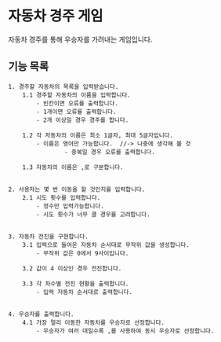 # 자동차 경주 게임

자동차 경주를 통해 우승자를 가려내는 게임입니다.

## 기능 목록

	1. 경주할 자동차의 목록을 입력받습니다. 
		1.1 경주할 자동차의 이름을 입력합니다.   
			- 빈칸이면 오류를 출력합니다.  
			- 1개이면 오류를 출력합니다.   
			- 2개 이상일 경우 경주를 합니다.    
			
		1.2 각 자동차의 이름은 최소 1글자, 최대 5글자입니다. 
			- 이름은 영어만 가능합니다.  //-> 나중에 생각해 볼 것
                    - 중복일 경우 오류를 출력합니다.  
			
		1.3 자동차의 이름은 ,로 구분합니다.  
	
	
	2. 사용자는 몇 번 이동을 할 것인지를 입력합니다.  
		2.1 시도 횟수를 입력합니다.  
			- 정수만 입력가능합니다.  
			- 시도 횟수가 너무 클 경우를 고려합니다.  
			
			
	3. 자동차 전진을 구현합니다. 
		3.1 입력으로 들어온 자동차 순서대로 무작위 값을 생성합니다.  
			- 무작위 값은 0에서 9사이입니다.  
			
		3.2 값이 4 이상인 경우 전진합니다. 
		
		3.3 각 차수별 전진 현황을 출력합니다.  
			- 입력 자동차 순서대로 출력합니다. 
		
		
	4. 우승자를 출력합니다.  
		4.1 가장 멀리 이동한 자동차를 우승자로 선정합니다. 
			- 우승자가 여러 대일수록 ,를 사용하여 동시 우승자로 선정합니다.  
			
		

